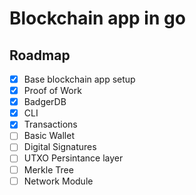 # Blockchain app in go

## Roadmap

- [x] Base blockchain app setup
- [x] Proof of Work
- [x] BadgerDB
- [x] CLI
- [x] Transactions
- [ ] Basic Wallet
- [ ] Digital Signatures
- [ ] UTXO Persintance layer
- [ ] Merkle Tree
- [ ] Network Module
